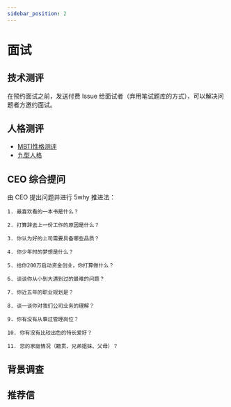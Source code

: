```yaml
---
sidebar_position: 2
---
```


# 面试

## 技术测评

在预约面试之前，发送付费 Issue 给面试者（弃用笔试题库的方式），可以解决问题者方邀约面试。

## 人格测评

* [MBTI性格测评](http://www.askpsyc.com/info/11)
* [九型人格](http://apesk.com/ninehouse/)

## CEO 综合提问

由 CEO 提出问题并进行 5why 推进法：

```
1. 最喜欢看的一本书是什么？

2. 打算辞去上一份工作的原因是什么？

3. 你认为好的上司需要具备哪些品质？

4. 你少年时的梦想是什么？

5. 给你200万启动资金创业，你打算做什么？

6. 谈谈你从小到大遇到过的最难的问题？

7. 你近五年的职业规划是？

8. 谈一谈你对我们公司业务的理解？

9. 你有没有从事过管理岗位？

10. 你有没有比较出色的特长爱好？

11. 您的家庭情况（籍贯、兄弟姐妹、父母）？
```


## 背景调查

## 推荐信
